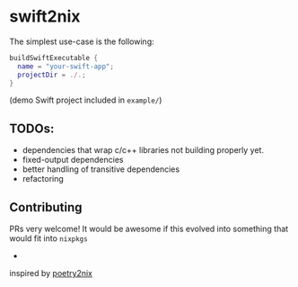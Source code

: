 swift2nix
=========

The simplest use-case is the following:



```nix
buildSwiftExecutable {
  name = "your-swift-app";
  projectDir = ./.;
}
```
(demo Swift project included in `example/`)



TODOs:
-

- dependencies that wrap c/c++ libraries not building properly yet.
- fixed-output dependencies
- better handling of transitive dependencies
- refactoring


Contributing
-
PRs very welcome! It would be awesome if this evolved into something that would fit into `nixpkgs`


-

inspired by [poetry2nix](https://github.com/nix-community/poetry2nix)

